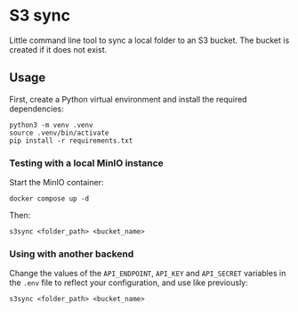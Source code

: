 # S3 sync

Little command line tool to sync a local folder to an S3 bucket. The bucket is created if it does not exist.

## Usage
First, create a Python virtual environment and install the required dependencies:
```shell
python3 -m venv .venv
source .venv/bin/activate
pip install -r requirements.txt
```

### Testing with a local MinIO instance
Start the MinIO container:
```shell
docker compose up -d
```

Then:
```shell
s3sync <folder_path> <bucket_name>
```

### Using with another backend
Change the values of the `API_ENDPOINT`, `API_KEY` and `API_SECRET` variables in the `.env` file to reflect your configuration, and use like previously:

```shell
s3sync <folder_path> <bucket_name>
```
